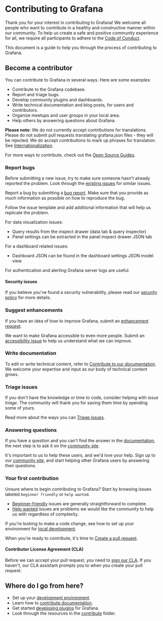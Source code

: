 # Contributing to Grafana

Thank you for your interest in contributing to Grafana! We welcome all people who want to contribute in a healthy and constructive manner within our community. To help us create a safe and positive community experience for all, we require all participants to adhere to the [Code of Conduct](CODE_OF_CONDUCT.md).

This document is a guide to help you through the process of contributing to Grafana.

## Become a contributor

You can contribute to Grafana in several ways. Here are some examples:

- Contribute to the Grafana codebase.
- Report and triage bugs.
- Develop community plugins and dashboards.
- Write technical documentation and blog posts, for users and contributors.
- Organize meetups and user groups in your local area.
- Help others by answering questions about Grafana.

**Please note:** We do not currently accept contributions for translations. Please do not submit pull requests translating grafana.json files - they will be rejected. We do accept contributions to mark up phrases for translation. See [Internationalization](contribute/internationalization.md).

For more ways to contribute, check out the [Open Source Guides](https://opensource.guide/how-to-contribute/).

### Report bugs

Before submitting a new issue, try to make sure someone hasn't already reported the problem. Look through the [existing issues](https://github.com/grafana/grafana/issues) for similar issues.

Report a bug by submitting a [bug report](https://github.com/grafana/grafana/issues/new?labels=type%3A+bug&template=1-bug_report.md). Make sure that you provide as much information as possible on how to reproduce the bug.

Follow the issue template and add additional information that will help us replicate the problem.

For data visualization issues:

- Query results from the inspect drawer (data tab & query inspector)
- Panel settings can be extracted in the panel inspect drawer JSON tab

For a dashboard related issues:

- Dashboard JSON can be found in the dashboard settings JSON model view

For authentication and alerting Grafana server logs are useful.

#### Security issues

If you believe you've found a security vulnerability, please read our [security policy](https://github.com/grafana/grafana/security/policy) for more details.

### Suggest enhancements

If you have an idea of how to improve Grafana, submit an [enhancement request](https://github.com/grafana/grafana/discussions/new).

We want to make Grafana accessible to even more people. Submit an [accessibility issue](https://github.com/grafana/grafana/issues/new?labels=type%3A+accessibility&template=3-accessibility.md) to help us understand what we can improve.

### Write documentation

To edit or write technical content, refer to [Contribute to our documentation](/contribute/documentation/README.md). We welcome your expertise and input as our body of technical content grows.

### Triage issues

If you don't have the knowledge or time to code, consider helping with _issue triage_. The community will thank you for saving them time by spending some of yours.

Read more about the ways you can [Triage issues](/contribute/triage-issues.md).

### Answering questions

If you have a question and you can't find the answer in the [documentation](https://grafana.com/docs/), the next step is to ask it on the [community site](https://community.grafana.com/).

It's important to us to help these users, and we'd love your help. Sign up to our [community site](https://community.grafana.com/), and start helping other Grafana users by answering their questions.

### Your first contribution

Unsure where to begin contributing to Grafana? Start by browsing issues labeled `beginner friendly` or `help wanted`.

- [Beginner-friendly](https://github.com/grafana/grafana/issues?q=is%3Aopen+is%3Aissue+label%3A%22beginner+friendly%22) issues are generally straightforward to complete.
- [Help wanted](https://github.com/grafana/grafana/issues?q=is%3Aopen+is%3Aissue+label%3A%22help+wanted%22) issues are problems we would like the community to help us with regardless of complexity.

If you're looking to make a code change, see how to set up your environment for [local development](contribute/developer-guide.md).

When you're ready to contribute, it's time to [Create a pull request](/contribute/create-pull-request.md).

#### Contributor License Agreement (CLA)

Before we can accept your pull request, you need to [sign our CLA](https://grafana.com/docs/grafana/latest/developers/cla/). If you haven't, our CLA assistant prompts you to when you create your pull request.

## Where do I go from here?

- Set up your [development environment](contribute/developer-guide.md).
- Learn how to [contribute documentation](contribute/README.md).
- Get started [developing plugins](https://grafana.com/docs/grafana/latest/developers/plugins/) for Grafana.
- Look through the resources in the [contribute](contribute) folder.
